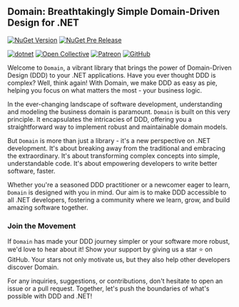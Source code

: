 ## Domain: Breathtakingly Simple Domain-Driven Design for .NET

[![NuGet Version](https://img.shields.io/nuget/v/wangkanai.domain)](https://www.nuget.org/packages/wangkanai.domain)
[![NuGet Pre Release](https://img.shields.io/nuget/vpre/wangkanai.domain)](https://www.nuget.org/packages/wangkanai.domain)

[![dotnet](https://github.com/wangkanai/wangkanai/actions/workflows/dotnet.yml/badge.svg)](https://github.com/wangkanai/wangkanai/actions/workflows/dotnet.yml)
[![Open Collective](https://img.shields.io/badge/open%20collective-support%20me-3385FF.svg)](https://opencollective.com/wangkanai)
[![Patreon](https://img.shields.io/badge/patreon-support%20me-d9643a.svg)](https://www.patreon.com/wangkanai)
[![GitHub](https://img.shields.io/github/license/wangkanai/wangkanai)](https://github.com/wangkanai/wangkanai/blob/main/LICENSE)

Welcome to `Domain`, a vibrant library that brings the power of Domain-Driven Design (DDD) to your .NET applications.
Have you ever thought DDD is complex? Well, think again! With Domain, we make DDD as easy as pie, helping you focus on
what matters the most - your business logic.

In the ever-changing landscape of software development, understanding and modeling the business domain is paramount.
`Domain` is built on this very principle. It encapsulates the intricacies of DDD, offering you a straightforward way to
implement robust and maintainable domain models.

But `Domain` is more than just a library - it's a new perspective on .NET development.
It's about breaking away from the traditional and embracing the extraordinary.
It's about transforming complex concepts into simple, understandable code.
It's about empowering developers to write better software, faster.

Whether you're a seasoned DDD practitioner or a newcomer eager to learn, `Domain` is designed with you in mind.
Our aim is to make DDD accessible to all .NET developers, fostering a community where we learn, grow, and build amazing
software together.

### Join the Movement

If `Domain` has made your DDD journey simpler or your software more robust, we'd love to hear about it!
Show your support by giving us a star ⭐ on GitHub. Your stars not only motivate us, but they also help other developers
discover Domain.

For any inquiries, suggestions, or contributions, don't hesitate to open an issue or a pull request.
Together, let's push the boundaries of what's possible with DDD and .NET!



